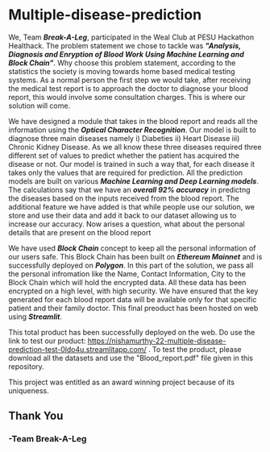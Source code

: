 # Multiple-disease-prediction
We, Team ***Break-A-Leg***, participated in the Weal Club at PESU Hackathon Healthack. The problem statement we chose to tackle was ***"Analysis, Diagnosis and Enryption of Blood Work Using Machine Learning and Block Chain"***. Why choose this problem statement, according to the statistics the society is moving towards home based medical testing systems. As a normal person the first step we would take, after receiving the medical test report is to approach the doctor to diagnose your blood report, this would involve some consultation charges. This is where our solution will come. 

We have designed a module that takes in the blood report and reads all the information using the ***Optical Character Recognition***. Our model is built to diagnose three main diseases namely i) Diabeties ii) Heart Disease iii) Chronic Kidney Disease. As we all know these three diseases required three different set of values to predict whether the patient has acquired the disease or not. Our model is trained in such a way that, for each disease it takes only the values that are required for prediction. All the prediction models are built on various ***Machine Learning and Deep Learning models***. The calculations say that we have an ***overall 92% accuracy*** in predictng the diseases based on the inputs received from the blood report. The additional feature we have added is that while people use our solution, we store and use their data and add it back to our dataset allowing us to increase our accuracy. Now arises a question, what about the personal details that are present on the blood report

We have used ***Block Chain*** concept to keep all the personal information of our users safe. This Block Chain has been built on ***Ethereum Mainnet*** and is successfully deployed on ***Polygon***. In this part of the solution, we pass all the personal infromation like the Name, Contact Information, City to the Block Chain which will hold the encrypted data. All these data has been encrypted on a high level, with high security. We have ensured that the key generated for each blood report data will be available only for that specific patient and their family doctor. This final preoduct has been hosted on web using ***Streamlit***.

This total product has been successfully deployed on the web. Do use the link to test our product: https://nishamurthy-22-multiple-disease-prediction-test-0ldo4u.streamlitapp.com/ . To test the product, please download all the datasets and use the "Blood_report.pdf" file given in this repository.

This project was entitled as an award winning project because of its uniqueness. 

## Thank You
### -Team Break-A-Leg
